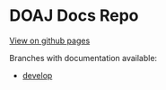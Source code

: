 # DOAJ Docs Repo

[View on github pages](https://doaj.github.io/doaj-docs)

Branches with documentation available:

* [develop](develop/README.md)